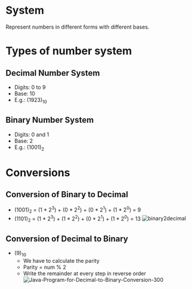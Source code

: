 # System
Represent numbers in different forms with different bases.

# Types of number system

## Decimal Number System
- Digits: 0 to 9
- Base: 10
- E.g.: (1923)<sub>10</sub>

## Binary Number System
- Digits: 0 and 1
- Base: 2
- E.g.: (1001)<sub>2</sub>

# Conversions

## Conversion of Binary to Decimal

- (1001)<sub>2</sub> = (1 * 2<sup>3</sup>) + (0 * 2<sup>2</sup>) + (0 * 2<sup>1</sup>) + (1 * 2<sup>0</sup>) = 9
- (1101)<sub>2</sub> = (1 * 2<sup>3</sup>) + (1 * 2<sup>2</sup>) + (0 * 2<sup>1</sup>) + (1 * 2<sup>0</sup>) = 13
  ![binary2decimal](https://github.com/user-attachments/assets/06860e01-be9e-43d3-a2b0-efe951a7ed03)


## Conversion of Decimal to Binary

- (9)<sub>10</sub>
  - We have to calculate the parity<br>
  - Parity = num % 2
  - Write the remainder at every step in reverse order
    ![Java-Program-for-Decimal-to-Binary-Conversion-300](https://github.com/user-attachments/assets/aa43b456-8fb4-4a5a-b86b-5a99a311052a)
